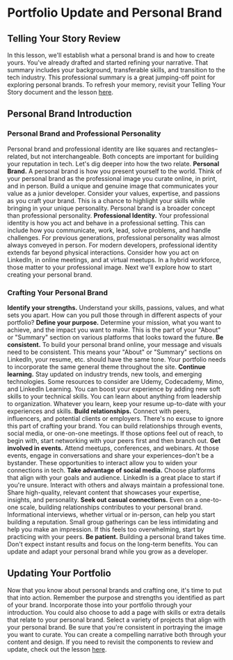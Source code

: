 # Portfolio Update and Personal Brand
## Telling Your Story Review
In this lesson, we'll establish what a personal brand is and how to create yours. You've already drafted and started refining your narrative. That summary includes your background, transferable skills, and transition to the tech industry. This professional summary is a great jumping-off point for exploring personal brands. 
To refresh your memory, revisit your Telling Your Story document and the lesson [here](https://full-time.learnhowtoprogram.com/career-services/applying-for-internships-and-jobs/telling-your-story).
## Personal Brand Introduction
### Personal Brand and Professional Personality
Personal brand and professional identity are like squares and rectangles–related, but not interchangeable. Both concepts are important for building your reputation in tech. Let's dig deeper into how the two relate.
**Personal Brand.** A personal brand is how you present yourself to the world. Think of your personal brand as the professional image you curate online, in print, and in person. Build a unique and genuine image that communicates your value as a junior developer. Consider your values, expertise, and passions as you craft your brand. This is a chance to highlight your skills while bringing in your unique personality.
Personal brand is a broader concept than professional personality.
**Professional Identity.** Your professional identity is how you act and behave in a professional setting. This can include how you communicate, work, lead, solve problems, and handle challenges. For previous generations, professional personality was almost always conveyed in person. For modern developers, professional identity extends far beyond physical interactions. Consider how you act on LinkedIn, in online meetings, and at virtual meetups. In a hybrid workforce, those matter to your professional image.
Next we'll explore how to start creating your personal brand.

### Crafting Your Personal Brand
**Identify your strengths.** Understand your skills, passions, values, and what sets you apart. How can you pull those through in different aspects of your portfolio?
**Define your purpose.** Determine your mission, what you want to achieve, and the impact you want to make. This is the part of your "About" or "Summary" section on various platforms that looks toward the future.
**Be consistent.** To build your personal brand online, your message and visuals need to be consistent. This means your "About" or "Summary" sections on LinkedIn, your resume, etc. should have the same tone. Your portfolio needs to incorporate the same general theme throughout the site.
**Continue learning.** Stay updated on industry trends, new tools, and emerging technologies. Some resources to consider are Udemy, Codecademy, Mimo, and LinkedIn Learning. You can boost your experience by adding new soft skills to your technical skills. You can learn about anything from leadership to organization. Whatever you learn, keep your resume up-to-date with your experiences and skills.
**Build relationships.** Connect with peers, influencers, and potential clients or employers. There's no excuse to ignore this part of crafting your brand. You can build relationships through events, social media, or one-on-one meetings. If those options feel out of reach, to begin with, start networking with your peers first and then branch out.
**Get involved in events.** Attend meetups, conferences, and webinars. At those events, engage in conversations and share your experiences–don't be a bystander. These opportunities to interact allow you to widen your connections in tech.
**Take advantage of social media.** Choose platforms that align with your goals and audience. LinkedIn is a great place to start if you're unsure. Interact with others and always maintain a professional tone. Share high-quality, relevant content that showcases your expertise, insights, and personality.
**Seek out casual connections.** Even on a one-to-one scale, building relationships contributes to your personal brand. Informational interviews, whether virtual or in-person, can help you start building a reputation. Small group gatherings can be less intimidating and help you make an impression. If this feels too overwhelming, start by practicing with your peers.
**Be patient.** Building a personal brand takes time. Don't expect instant results and focus on the long-term benefits. You can update and adapt your personal brand while you grow as a developer. 

## Updating Your Portfolio
Now that you know about personal brands and crafting one, it's time to put that into action.
Remember the purpose and strengths you identified as part of your brand. Incorporate those into your portfolio through your introduction. You could also choose to add a page with skills or extra details that relate to your personal brand. Select a variety of projects that align with your personal brand. Be sure that you're consistent in portraying the image you want to curate. You can create a compelling narrative both through your content and design.
If you need to revisit the components to review and update, check out the lesson [here](https://full-time.learnhowtoprogram.com/career-services/applying-for-internships-and-jobs/building-a-compelling-portfolio).



